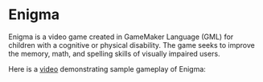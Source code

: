 # Enigma
Enigma is a video game created in GameMaker Language (GML) for children with a cognitive or physical disability. The game seeks to improve the memory, math, and spelling skills of visually impaired users.

Here is a [video](https://www.youtube.com/watch?v=UOvrTo073lw&feature=emb_logo)
 demonstrating sample gameplay of Enigma:
